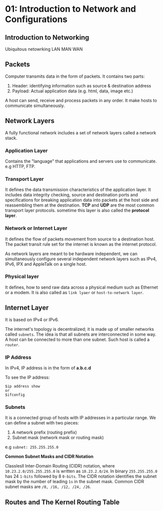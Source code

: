 # 01: Introduction to Network and Configurations

## Introduction to Networking

Ubiquitous netowrking
LAN
MAN
WAN

## Packets
Computer transmits data in the form of packets. It contains two parts:
1. Header: identifying information such as source & destination address
2. Payload: Actual application data (e.g. html, data, image etc.)

A host can send, receive and process packets in any order. It make hosts to communicate simultaneously.

## Network Layers
A fully functional network includes a set of network layers called a network stack. 

### Application Layer

Contains the "language" that applications and servers use to communicate. e.g HTTP, FTP.

### Transport Layer
It defines the data transmission characteristics of the application layer. It includes data integrity checking, source and destination ports and specifications for breaking application data into packets at the host side and reassembling them at the destination. **TCP** and **UDP** are the most common transport layer protocols. sometime this layer is also called the **protocol layer**.

### Network or Internet Layer
It defines the flow of packets movement from source to a destination host. The packet transit rule set for the internet is known as the internet protocol.

As network layers are meant to be hardware independent, we can simultaneously configure several independent network layers such as IPv4, IPv6, IPX and AppleTalk on a single host.

### Physical layer
It defines, how to send raw data across a physical medium such as Ethernet or a modem. It is also called as `link lyaer` or `host-to-network layer`.


## Internet Layer
It is based on IPv4 or IPv6. 

The internet's topology is decentralized; it is made up of smaller networks called `subnets`. The idea is that all subnets are interconnected in some way. A host can be connected to more than one subnet. Such host is called a `router`.

### IP Address
In IPv4, IP address is in the form of **a.b.c.d** 

To see the IP address:

``` 
$ip address show
or
$ifconfig
```

### Subnets
It is a connected group of hosts with IP addresses in a particular range. We can define a subnet with two pieces:
1. A network prefix (routing prefix)
2. Subnet mask (network mask or routing mask)

e.g `subnet: 255.255.255.0`

**Common Subnet Masks and CIDR Notation**

Classlesll Inter-Domain Routing (CIDR) notation, where `10.23.2.0/255.255.255.0` is written as `10.23.2.0/24`. In binary `255.255.255.0` has 24 `1-bits` followed by 8 `0-bits`. The CIDR notation identifies the subnet mask by the number of leading `1s` in the subnet mask. Common CIDR subnet masks are `/8, /16, /12, /24, /26`.

## Routes and The Kernel Routing Table
